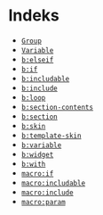Indeks
======

 - [`Group`](n/Group)
 - [`Variable`](n/Variable)
 - [`b:elseif`](n/b%3Aelseif)
 - [`b:if`](n/b%3Aif)
 - [`b:includable`](n/b%3Aincludable)
 - [`b:include`](n/b%3Ainclude)
 - [`b:loop`](n/b%3Aloop)
 - [`b:section-contents`](n/b%3Asection-contents)
 - [`b:section`](n/b%3Asection)
 - [`b:skin`](n/b%3Askin)
 - [`b:template-skin`](n/b%3Atemplate-skin)
 - [`b:variable`](n/b%3Avariable)
 - [`b:widget`](n/b%3Awidget)
 - [`b:with`](n/b%3Awith)
 - [`macro:if`](n/macro%3Aif)
 - [`macro:includable`](n/macro%3Aincludable)
 - [`macro:include`](n/macro%3Ainclude)
 - [`macro:param`](n/macro%3Aparam)